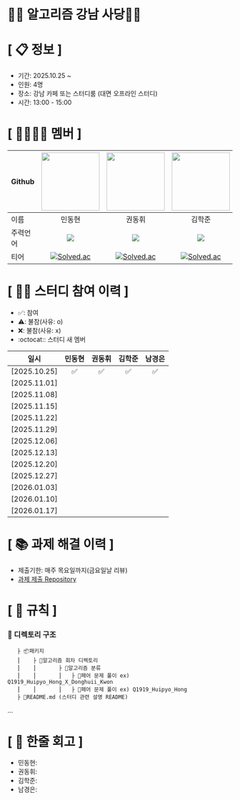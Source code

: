 # 👩‍💻 **알고리즘 강남 사당🧑‍💻**

# **[ 📋 정보 ]**

- 기간: 2025.10.25 ~ 
- 인원: 4명
- 장소: 강남 카페 또는 스터디룸 (대면 오프라인 스터디)
- 시간: 13:00 - 15:00
  
# **[ 👨‍👨‍👧‍👦 ‍멤버 ]**
|Github|[<img src="https://avatars.githubusercontent.com/mindongmindong" width="130px;" style="max-width: 100%;">](https://github.com/mindongmindong)|[<img src="https://avatars.githubusercontent.com/ARProxy" width="130px;" style="max-width: 100%;">](https://github.com/ARProxy)|[<img src="https://avatars.githubusercontent.com/PUPAO" width="130px;" style="max-width: 100%;">](https://github.com/PUPAO)|[<img src="https://avatars.githubusercontent.com/Nam-eun" width="130px;" style="max-width: 100%;">](https://github.com/Nam-eun)|
|---|:---:|:---:|:---:|:---:|
|이름|민동현|권동휘|김학준|남경은|
|주력언어|<span><img src="https://img.shields.io/badge/Java-007396.svg?&style=for-the-badge&logo=Kotlin&logoColor=white"/></span>|<span><img src="https://img.shields.io/badge/Java-007396.svg?&style=for-the-badge&logo=Java&logoColor=white"/></span>|<span><img src="https://img.shields.io/badge/Java-007396.svg?&style=for-the-badge&logo=Java&logoColor=white"/></span>|<span><img src="https://img.shields.io/badge/Java-007396.svg?&style=for-the-badge&logo=Java&logoColor=white"/></span>|
|티어| [![Solved.ac](http://mazassumnida.wtf/api/mini/generate_badge?boj=dcmin123)](https://solved.ac/dcmin123)|[![Solved.ac](http://mazassumnida.wtf/api/mini/generate_badge?boj=tnqlsdld1)](https://solved.ac/tnqlsdld1)|[![Solved.ac](http://mazassumnida.wtf/api/mini/generate_badge?boj=asdf0127)](https://solved.ac/asdf0127)|[![Solved.ac](http://mazassumnida.wtf/api/mini/generate_badge?boj=eun1214)](https://solved.ac/eun1214)|

# **[ 👩‍💻 ‍스터디 참여 이력 ]**

- ✅: 참여
- ⚠️: 불참(사유: o)
- ❌: 불참(사유: x)
- :octocat:: 스터디 새 멤버

|일시|민동현|권동휘|김학준|남경은|
|---|:---:|:---:|:---:|:---:|
|[2025.10.25]|✅|✅|✅|✅|
|[2025.11.01]||||
|[2025.11.08]||||
|[2025.11.15]||||
|[2025.11.22]||||
|[2025.11.29]||||
|[2025.12.06]||||
|[2025.12.13]||||
|[2025.12.20]||||
|[2025.12.27]||||
|[2026.01.03]||||
|[2026.01.10]||||
|[2026.01.17]||||

# **[ 📚 ‍과제 해결 이력 ]**

- 제출기한: 매주 목요일까지(금요일날 리뷰)
- [과제 제출 Repository](https://github.com/Algorithm-Study-8/cote)

# **[ 🚫 규칙 ]**

### **📌 디렉토리 구조**

       ├ 📦패키지
       ⎮    ├ 📁알고리즘 회차 디렉토리
       ⎮    ⎮       ├ 📁알고리즘 분류
       ⎮    ⎮       ⎮   ├ 📃페어 문제 풀이 ex) Q1919_Huipyo_Hong_X_Donghuii_Kwon
       ⎮    ⎮       ⎮   ├ 📃페어 문제 풀이 ex) Q1919_Huipyo_Hong
       ├ 📝README.md (스터디 관련 설명 README)

...

# **[ 📍 한줄 회고 ]**

- 민동현:
- 권동휘:
- 김학준:
- 남경은:

